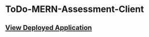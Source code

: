 # ToDo-MERN-Assessment-Client

## [View Deployed Application](https://todo-list-assessment.netlify.app)
